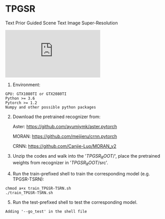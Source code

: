 # TPGSR
Text Prior Guided Scene Text Image Super-Resolution

![alt text](https://github.com/mjq11302010044/TPGSR/visualization/TextSupReso-vis_sr_v2.pdf)

1. Environment:
```
GPU: GTX1080TI or GTX2080TI
Python >= 3.6
Pytorch >= 1.2
Numpy and other possible python packages
```

2. Download the pretrained recognizer from: 

	Aster: https://github.com/ayumiymk/aster.pytorch
	
	MORAN: https://github.com/meijieru/crnn.pytorch
	
	CRNN: https://github.com/Canjie-Luo/MORAN_v2

3. Unzip the codes and walk into the '$TPGSR_ROOT$/', place the pretrained weights from recognizer in '$TPGSR_ROOT$/src'.

4. Run the train-prefixed shell to train the corresponding model (e.g. TPGSR-TSRN):
```
chmod a+x train_TPGSR-TSRN.sh
./train_TPGSR-TSRN.sh
```
5. Run the test-prefixed shell to test the corresponding model.
```
Adding '--go_test' in the shell file
```
